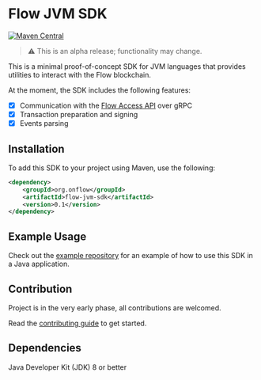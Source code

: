 # Flow JVM SDK

[![Maven Central](https://img.shields.io/maven-central/v/org.onflow/flow-jvm-sdk)](https://search.maven.org/search?q=g:org.onflow%20AND%20a:flow-jvm-sdk)

> :warning: This is an alpha release; functionality may change.

This is a minimal proof-of-concept SDK for JVM languages that provides
utilities to interact with the Flow blockchain.

At the moment, the SDK includes the following features:
- [x] Communication with the [Flow Access API](https://docs.onflow.org/access-api) over gRPC 
- [x] Transaction preparation and signing
- [x] Events parsing 

## Installation

To add this SDK to your project using Maven, use the following:

```xml
<dependency>
    <groupId>org.onflow</groupId>
    <artifactId>flow-jvm-sdk</artifactId>
    <version>0.1</version>
</dependency>
```

## Example Usage

Check out the [example repository](https://github.com/onflow/flow-java-client-example) for an example
of how to use this SDK in a Java application.

## Contribution

Project is in the very early phase, all contributions are welcomed.

Read the [contributing guide](https://github.com/onflow/flow-jvm-sdk/blob/main/CONTRIBUTING.md) to get started.

## Dependencies

Java Developer Kit (JDK) 8 or better
